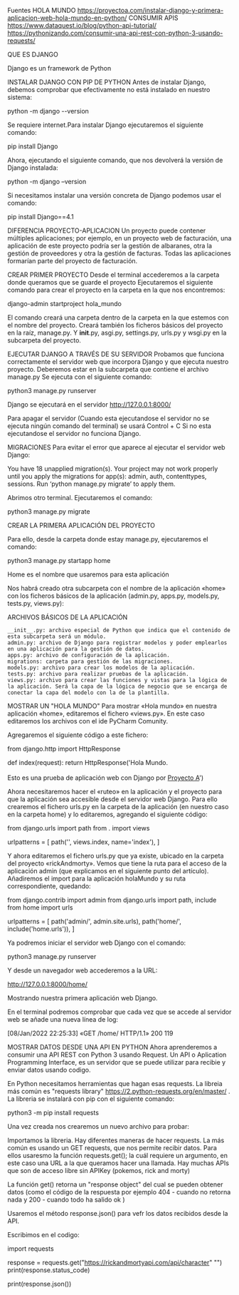Fuentes
HOLA MUNDO
https://proyectoa.com/instalar-django-y-primera-aplicacion-web-hola-mundo-en-python/
CONSUMIR APIS
https://www.dataquest.io/blog/python-api-tutorial/
https://pythonizando.com/consumir-una-api-rest-con-python-3-usando-requests/


QUE ES DJANGO

Django es un framework de Python

INSTALAR DJANGO CON PIP DE PYTHON
Antes de instalar Django, debemos comprobar que efectivamente no está instalado en nuestro sistema:

python -m django --version

Se requiere internet.Para instalar Django ejecutaremos el siguiente comando:

pip install Django

Ahora, ejecutando el siguiente comando, que nos devolverá la versión de Django instalada:

python -m django –version

Si necesitamos instalar una versión concreta de Django podemos usar el comando:

pip install Django==4.1


DIFERENCIA PROYECTO-APLICACION
Un proyecto puede contener múltiples aplicaciones; por ejemplo, en un proyecto web de facturación, una aplicación de este proyecto podría ser la gestión de albaranes, otra la gestión de proveedores y otra la gestión de facturas. Todas las aplicaciones formarían parte del proyecto de facturación.


CREAR PRIMER PROYECTO
Desde el terminal accederemos a la carpeta donde queramos que se guarde el proyecto
Ejecutaremos el siguiente comando para crear el proyecto en la carpeta en la que nos encontremos:

django-admin startproject hola_mundo

El comando creará una carpeta dentro de la carpeta en la que estemos con el nombre del proyecto. Creará también los ficheros básicos del proyecto en la raíz, manage.py.
Y __init__.py, asgi.py, settings.py, urls.py y wsgi.py en la subcarpeta del proyecto.



EJECUTAR DJANGO A TRAVÉS DE SU SERVIDOR
Probamos que funciona correctamente el servidor web que incorpora Django y que ejecuta nuestro proyecto. Deberemos estar en la subcarpeta que contiene el archivo manage.py
Se ejecuta con el siguiente comando:

python3 manage.py runserver

Django se ejecutará en el servidor http://127.0.0.1:8000/

Para apagar el servidor (Cuando esta ejecutandose el servidor no se ejecuta ningún comando del terminal) se usará Control + C
Si no esta ejecutandose el servidor no funciona Django.


MIGRACIONES
Para evitar el error que aparece al ejecutar el servidor web Django:

You have 18 unapplied migration(s). Your project may not work properly until you apply the migrations for app(s): admin, auth, contenttypes, sessions.
Run ‘python manage.py migrate’ to apply them.

Abrimos otro terminal. Ejecutaremos el comando:

python3 manage.py migrate


CREAR LA PRIMERA APLICACIÓN DEL PROYECTO

Para ello, desde la carpeta donde estay manage.py, ejecutaremos el comando:

python3 manage.py startapp home

Home es el nombre que usaremos para esta aplicación

Nos habrá creado otra subcarpeta con el nombre de la aplicación «home» con los ficheros básicos de la aplicación (admin.py, apps.py, models.py, tests.py, views.py):

ARCHIVOS BÁSICOS DE LA APLICACIÓN

    __init__.py: archivo especial de Python que indica que el contenido de esta subcarpeta será un módulo.
    admin.py: archivo de Django para registrar modelos y poder emplearlos en una aplicación para la gestión de datos.
    apps.py: archivo de configuración de la aplicación.
    migrations: carpeta para gestión de las migraciones.
    models.py: archivo para crear los modelos de la aplicación.
    tests.py: archivo para realizar pruebas de la aplicación.
    views.py: archivo para crear las funciones y vistas para la lógica de la aplicación. Será la capa de la lógica de negocio que se encarga de conectar la capa del modelo con la de la plantilla.
    
   
   
MOSTRAR UN "HOLA MUNDO"
Para mostrar «Hola mundo» en nuestra aplicación «home», editaremos el fichero «views.py».
En este caso editaremos los archivos con el ide PyCharm Comunity.

Agregaremos el siguiente código a este fichero:

from django.http import HttpResponse
 
def index(request):
    return HttpResponse('Hola Mundo. <br><br>Esto es una prueba de aplicación web con Django por <a href="https://proyectoa.com">Proyecto A</a>')
    
    
Ahora necesitaremos hacer el «ruteo» en la aplicación y el proyecto para que la aplicación sea accesible desde el servidor web Django. 
Para ello crearemos el fichero urls.py en la carpeta de la aplicación (en nuestro caso en la carpeta home) y lo editaremos, agregando el siguiente código:

from django.urls import path
from . import views
 
urlpatterns = [
    path('', views.index, name='index'),
]


Y ahora editaremos el fichero urls.py que ya existe, ubicado en la carpeta del proyecto «rickAndmorty». Vemos que tiene la ruta para el acceso de la aplicación admin (que explicamos en el siguiente punto del artículo). 
Añadiremos el import para la aplicación holaMundo y su ruta correspondiente, quedando:

from django.contrib import admin
from django.urls import path, include
from home import urls

urlpatterns = [
    path('admin/', admin.site.urls),
	path('home/', include('home.urls')),
]

Ya podremos iniciar el servidor web Django con el comando:

python3 manage.py runserver

Y desde un navegador web accederemos a la URL:

http://127.0.0.1:8000/home/

Mostrando nuestra primera aplicación web Django.

En el terminal podremos comprobar que cada vez que se accede al servidor web se añade una nueva línea de log:

[08/Jan/2022 22:25:33] «GET /home/ HTTP/1.1» 200 119


MOSTRAR DATOS DESDE UNA API EN PYTHON
Ahora aprenderemos a consumir una API REST con Python 3 usando Request.
Un API o Aplication Programming Interface, es un servidor que se puede utilizar para recibie y enviar datos usando codigo.

En Python necesitamos herramientas que hagan esas requests. La libreia más común es "requests library" https://2.python-requests.org/en/master/ . La libreria se instalará con pip con el siguiente comando:

python3 -m pip install requests


Una vez creada nos crearemos un nuevo archivo para probar:

Importamos la libreria. Hay diferentes maneras de hacer requests. La más común es usando un GET requests, que nos permite recibir datos. Para ellos usaresmo la función requests.get(); la cuál requiere un argumento, en este caso una URL a la que queramos hacer una llamada.
Hay muchas APIs que son de acceso libre sin APIKey (pokemos, rick and morty)

La función get() retorna un "response object" del cual se pueden obtener datos (como el código de la respuesta por ejemplo 404 - cuando no retorna nada y 200 - cuando todo ha salido ok ) 

Usaremos el método response.json() para vefr los datos recibidos desde la API.


Escribimos en el codigo:



import requests

response = requests.get("https://rickandmortyapi.com/api/character"
                        "")
print(response.status_code)

print(response.json())



